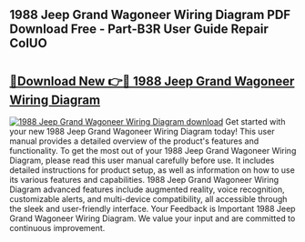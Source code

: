 ## 1988 Jeep Grand Wagoneer Wiring Diagram PDF Download Free - Part-B3R User Guide Repair CoIUO

# <h2><a href="http://dfn8gp.blite.top/?on=1988+Jeep+Grand+Wagoneer+Wiring+Diagram">🔗Download New 👉🔴 1988 Jeep Grand Wagoneer Wiring Diagram</a></h2>

[![1988 Jeep Grand Wagoneer Wiring Diagram download](https://i.imgur.com/lujVjoI.png)](http://dfn8gp.blite.top/?on=1988+Jeep+Grand+Wagoneer+Wiring+Diagram)
Get started with your new 1988 Jeep Grand Wagoneer Wiring Diagram today! This user manual provides a detailed overview of the product's features and functionality. To get the most out of your 1988 Jeep Grand Wagoneer Wiring Diagram, please read this user manual carefully before use. It includes detailed instructions for product setup, as well as information on how to use its various features and capabilities. 1988 Jeep Grand Wagoneer Wiring Diagram advanced features include augmented reality, voice recognition, customizable alerts, and multi-device compatibility, all accessible through the sleek and user-friendly interface. Your Feedback is Important 1988 Jeep Grand Wagoneer Wiring Diagram. We value your input and are committed to continuous improvement.
